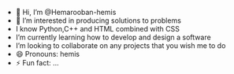 - 👋 Hi, I’m @Hemarooban-hemis
- 👀 I’m interested in producing solutions to problems
- I know Python,C++ and HTML combined with CSS
- I’m currently learning how to develop and design a software 
- I’m looking to collaborate on any projects that you wish me to do
- 😄 Pronouns: hemis
- ⚡ Fun fact: ...

<!---
Hemarooban-hemis/Hemarooban-hemis is a ✨ special ✨ repository because its `README.md` (this file) appears on your GitHub profile.
You can click the Preview link to take a look at your changes.
--->
